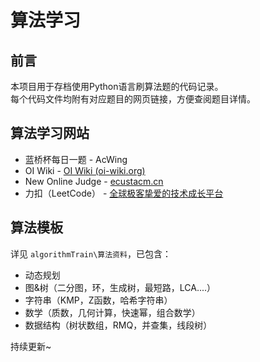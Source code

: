 # 算法学习

## 前言
本项目用于存档使用Python语言刷算法题的代码记录。  
每个代码文件均附有对应题目的网页链接，方便查阅题目详情。  


## 算法学习网站
- 蓝桥杯每日一题 - AcWing
- OI Wiki - [OI Wiki (oi-wiki.org)](https://oi-wiki.org)
- New Online Judge - [ecustacm.cn](https://ecustacm.cn)
- 力扣（LeetCode） - [全球极客挚爱的技术成长平台](https://leetcode.cn)

## 算法模板
详见 `algorithmTrain\算法资料`，已包含：
- 动态规划
- 图&树（二分图，环，生成树，最短路，LCA....）
- 字符串（KMP，Z函数，哈希字符串）
- 数学（质数，几何计算，快速幂，组合数学）
- 数据结构（树状数组，RMQ，并查集，线段树）

持续更新~